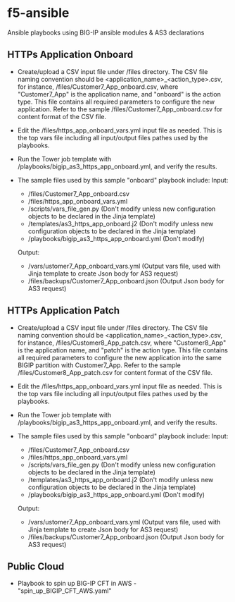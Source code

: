 # f5-ansible
Ansible playbooks using BIG-IP ansible modules & AS3 declarations

HTTPs Application Onboard
---------
- Create/upload a CSV input file under /files directory. The CSV file naming convention should be <application_name>_<action_type>.csv, for instance, /files/Customer7_App_onboard.csv, where "Customer7_App" is the application name, and "onboard" is the action type. This file contains all required parameters to configure the new application. Refer to the sample /files/Customer7_App_onboard.csv for content format of the CSV file.
- Edit the /files/https_app_onboard_vars.yml input file as needed. This is the top vars file including all input/output files pathes used by the playbooks.
- Run the Tower job template with /playbooks/bigip_as3_https_app_onboard.yml, and verify the results.
- The sample files used by this sample "onboard" playbook include: 
  Input:
   - /files/Customer7_App_onboard.csv
   - /files/https_app_onboard_vars.yml
   - /scripts/vars_file_gen.py (Don't modify unless new configuration objects to be declared in the Jinja template)
   - /templates/as3_https_app_onboard.j2 (Don't modify unless new configuration objects to be declared in the Jinja template)
   - /playbooks/bigip_as3_https_app_onboard.yml (Don't modify)
   
   Output:
   - /vars/ustomer7_App_onboard_vars.yml  (Output vars file, used with Jinja template to create Json body for AS3 request)
   - /files/backups/Customer7_App_onboard.json (Output Json body for AS3 request)

HTTPs Application Patch
-------------
- Create/upload a CSV input file under /files directory. The CSV file naming convention should be <application_name>_<action_type>.csv, for instance, /files/Customer8_App_patch.csv, where "Customer8_App" is the application name, and "patch" is the action type. This file contains all required parameters to configure the new application into the same BIGIP partition with Customer7_App. Refer to the sample /files/Customer8_App_patch.csv for content format of the CSV file.
- Edit the /files/https_app_onboard_vars.yml input file as needed. This is the top vars file including all input/output files pathes used by the playbooks.
- Run the Tower job template with /playbooks/bigip_as3_https_app_onboard.yml, and verify the results.
- The sample files used by this sample "onboard" playbook include: 
  Input:
   - /files/Customer7_App_onboard.csv
   - /files/https_app_onboard_vars.yml
   - /scripts/vars_file_gen.py (Don't modify unless new configuration objects to be declared in the Jinja template)
   - /templates/as3_https_app_onboard.j2 (Don't modify unless new configuration objects to be declared in the Jinja template)
   - /playbooks/bigip_as3_https_app_onboard.yml (Don't modify)
   
   Output:
   - /vars/ustomer7_App_onboard_vars.yml  (Output vars file, used with Jinja template to create Json body for AS3 request)
   - /files/backups/Customer7_App_onboard.json (Output Json body for AS3 request)

Public Cloud
------------
- Playbook to spin up BIG-IP CFT in AWS - "spin_up_BIGIP_CFT_AWS.yaml"
